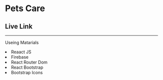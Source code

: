 # Pets Care

## Live Link
<hr>

Useing Matarials
<li>Reaact JS</li>
<li>Firebase</>
  <li>React Router Dom</li>
  <li>React Bootstrap</li>
  <li>Bootstrap Icons</li>
 

